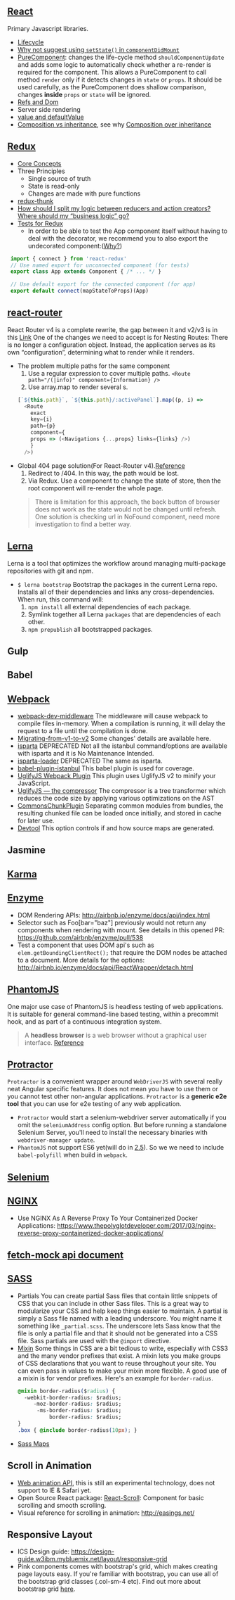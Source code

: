 ## [React](https://facebook.github.io/react/)
Primary Javascript libraries.
- [Lifecycle](https://facebook.github.io/react/docs/react-component.html#the-component-lifecycle)
 - [Why not suggest using `setState()` in `componentDidMount`](https://github.com/airbnb/javascript/issues/684)
- [PureComponent](): changes the life-cycle method `shouldComponentUpdate` and adds some logic to automatically check whether a re-render is required for the component. This allows a PureComponent to call method `render` only if it detects changes in `state` or `props`. It should be used carefully, as the PureComponent does shallow comparison, changes **inside** `props` or `state` will be ignored.
- [Refs and Dom](https://facebook.github.io/react/docs/refs-and-the-dom.html#adding-a-ref-to-a-class-component)
- Server side rendering
- [value and defaultValue](https://github.com/facebook/react/issues/2764)
- [Composition vs inheritance](https://reactjs.org/docs/composition-vs-inheritance.html), see why [Composition over inheritance](https://en.wikipedia.org/wiki/Composition_over_inheritance)
## [Redux](http://redux.js.org/)
- [Core Concepts](http://redux.js.org/docs/introduction/CoreConcepts.html#core-concepts)
- Three Principles
  - Single source of truth
  - State is read-only
  - Changes are made with pure functions
- [redux-thunk](https://github.com/gaearon/redux-thunk)
- [How should I split my logic between reducers and action creators? Where should my “business logic” go?](https://redux.js.org/docs/faq/CodeStructure.html#how-should-i-split-my-logic-between-reducers-and-action-creators-where-should-my-business-logic-go)
- [Tests for Redux](http://redux.js.org/docs/recipes/WritingTests.html)
  - In order to be able to test the App component itself without having to deal with the decorator, we recommend you to also export the undecorated component:([Why?](https://github.com/reactjs/redux/issues/1534))

 ```Javascript
  import { connect } from 'react-redux'
  // Use named export for unconnected component (for tests)
  export class App extends Component { /* ... */ }

  // Use default export for the connected component (for app)
  export default connect(mapStateToProps)(App)
  ```

## [react-router](https://github.com/ReactTraining/react-router)
React Router v4 is a complete rewrite, the gap between it and v2/v3 is in this [Link](https://github.com/ReactTraining/react-router/blob/master/packages/react-router/docs/guides/migrating.md)
One of the changes we need to accept is for Nesting Routes: There is no longer a configuration object. Instead, the application serves as its own “configuration”, determining what to render while it renders.
- The problem multiple paths for the same component
  1. Use a regular expression to cover multiple paths. `<Route path="/(|info)" component={Information} />`
  2. Use array.map to render several <Route>s.
  ```Javascript
  [`${this.path}`, `${this.path}/:activePanel`].map((p, i) =>
    <Route
      exact
      key={i}
      path={p}
      component={
      props => (<Navigations {...props} links={links} />)
      }
    />)
  ```
- Global 404 page solution(For React-Router v4).[Reference](https://medium.com/@pshrmn/no-config-no-problem-part-2-e93ad3559801)
  1. Redirect to /404. In this way, the path would be lost.
  2. Via Redux. Use a component to change the state of store, then the root component will re-render the whole page.
  > There is limitation for this approach, the back button of browser does not work as the state would not be changed until refresh. One solution is checking url in NoFound component, need more investigation to find a better way.

## [Lerna](https://github.com/lerna/lerna)
Lerna is a tool that optimizes the workflow around managing multi-package repositories with git and npm.

- `$ lerna bootstrap` Bootstrap the packages in the current Lerna repo. Installs all of their dependencies and links any cross-dependencies. When run, this command will:
  1. `npm install` all external dependencies of each package.
  2. Symlink together all Lerna `packages` that are dependencies of each other.
  3. `npm prepublish` all bootstrapped packages.

## Gulp
## Babel
## [Webpack](https://webpack.js.org)
- [webpack-dev-middleware](https://webpack.js.org/guides/development/#using-webpack-dev-middleware)
The middleware will cause webpack to compile files in-memory. When a compilation is running, it will delay the request to a file until the compilation is done.
- [Migrating-from-v1-to-v2](https://webpack.js.org/guides/migrating/ )
Some changes' details are available here.
- [isparta](https://github.com/douglasduteil/isparta)
DEPRECATED
Not all the istanbul command/options are available with isparta and it is No Maintenance Intended.
- [isparta-loader](https://github.com/deepsweet/isparta-loader)
DEPRECATED
The same as isparta.
- [babel-plugin-istanbul](https://github.com/istanbuljs/babel-plugin-istanbul)
This babel plugin is used for coverage.
- [UglifyJS Webpack Plugin](https://github.com/webpack-contrib/uglifyjs-webpack-plugin)
This plugin uses UglifyJS v2 to minify your JavaScript.
- [UglifyJS — the compressor](http://lisperator.net/uglifyjs/compress)
The compressor is a tree transformer which reduces the code size by applying various optimizations on the AST
- [CommonsChunkPlugin](https://webpack.js.org/plugins/commons-chunk-plugin/)
Separating common modules from bundles, the resulting chunked file can be loaded once initially, and stored in cache for later use.
- [Devtool](https://webpack.js.org/configuration/devtool/)
This option controls if and how source maps are generated.

## Jasmine
## [Karma](https://github.com/karma-runner/karma)
## [Enzyme](https://github.com/airbnb/enzyme)
 - DOM Rendering APIs: http://airbnb.io/enzyme/docs/api/index.html
 - Selector such as Foo[bar="baz"] previously would not return any components when rendering with mount. See details in this opened PR: https://github.com/airbnb/enzyme/pull/538
 - Test a component that uses DOM api's such as `elem.getBoundingClientRect();` that require the DOM nodes be attached to a document. More details for the options: http://airbnb.io/enzyme/docs/api/ReactWrapper/detach.html

## [PhantomJS](http://phantomjs.org/)
One major use case of PhantomJS is headless testing of web applications. It is suitable for general command-line based testing, within a precommit hook, and as part of a continuous integration system.
> A **headless browser** is a web browser without a graphical user interface. [Reference](https://en.wikipedia.org/wiki/Headless_browser)

## [Protractor](http://www.protractortest.org)
`Protractor` is a convenient wrapper around `WebDriverJS` with several really neat Angular specific features. It does not mean you have to use them or you cannot test other non-angular applications. `Protractor` is a **generic e2e tool** that you can use for e2e testing of any web application.
 - `Protractor` would start a selenium-webdriver server automatically if you omit the `seleniumAddress` config option. But before running a standalone Selenium Server, you'll need to install the necessary binaries with `webdriver-manager update`.
 - `PhantomJS` not support ES6 yet(will do in [2.5](https://github.com/ariya/phantomjs/issues/14506)). So we we need to include `babel-polyfill` when build in `webpack`.

## [Selenium](http://www.seleniumhq.org/docs/01_introducing_selenium.jsp#test-automation-for-web-applications)

## [NGINX](https://www.nginx.com/)
- Use NGINX As A Reverse Proxy To Your Containerized Docker Applications: https://www.thepolyglotdeveloper.com/2017/03/nginx-reverse-proxy-containerized-docker-applications/

## [fetch-mock api document](https://npmdoc.github.io/node-npmdoc-fetch-mock/build/apidoc.html)

## [SASS](http://sass-lang.com/guide)
- Partials
You can create partial Sass files that contain little snippets of CSS that you can include in other Sass files. This is a great way to modularize your CSS and help keep things easier to maintain. A partial is simply a Sass file named with a leading underscore. You might name it something like `_partial.scss`. The underscore lets Sass know that the file is only a partial file and that it should not be generated into a CSS file. Sass partials are used with the `@import` directive.
- [Mixin](http://sass-lang.com/guide#topic-6-SCSS)
Some things in CSS are a bit tedious to write, especially with CSS3 and the many vendor prefixes that exist. A mixin lets you make groups of CSS declarations that you want to reuse throughout your site. You can even pass in values to make your mixin more flexible. A good use of a mixin is for vendor prefixes. Here's an example for `border-radius`.
  ```CSS
  @mixin border-radius($radius) {
    -webkit-border-radius: $radius;
       -moz-border-radius: $radius;
        -ms-border-radius: $radius;
            border-radius: $radius;
  }
  .box { @include border-radius(10px); }
  ```
- [Sass Maps](https://webdesign.tutsplus.com/tutorials/an-introduction-to-sass-maps-usage-and-examples--cms-22184)

## Scroll in Animation
  - [Web animation API](https://developer.mozilla.org/en-US/docs/Web/API/Web_Animations_API), this is still an experimental technology, does not support to IE & Safari yet.
  - Open Source React package: [React-Scroll](https://github.com/fisshy/react-scroll): Component for basic scrolling and smooth scrolling.
  - Visual reference for scrolling in animation: http://easings.net/

## Responsive Layout
  - ICS Design guide: https://design-guide.w3ibm.mybluemix.net/layout/responsive-grid
  - Pink components comes with bootstrap's grid, which makes creating page layouts easy. If you're familiar with bootstrap, you can use all of the bootstrap grid classes (.col-sm-4 etc). Find out more about bootstrap grid [here](https://v4-alpha.getbootstrap.com/layout/grid/).
